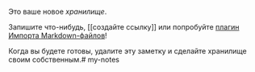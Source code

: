 Это ваше новое *хранилище*.

Запишите что-нибудь, [[создайте ссылку]] или попробуйте [плагин Импорта Markdown-файлов](https://help.obsidian.md/Plugins/Importer)!

Когда вы будете готовы, удалите эту заметку и сделайте хранилище своим собственным.# my-notes
